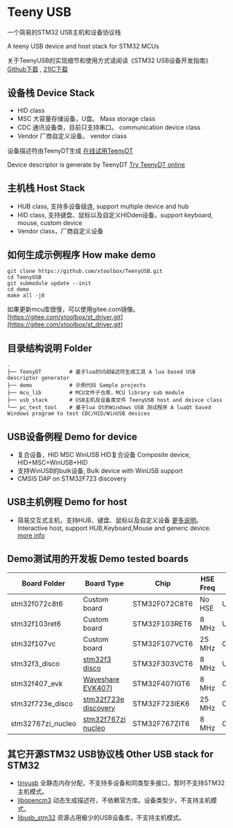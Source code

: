 Teeny USB
==========
一个简易的STM32 USB主机和设备协议栈

A teeny USB device and host stack for STM32 MCUs

关于TeenyUSB的实现细节和使用方式请阅读《STM32 USB设备开发指南》 [Github下载](https://github.com/xtoolbox/TeenyUSB/releases/download/0.1/STM32_USB_desgin_guide.pdf) , [21IC下载](http://dl.21ic.com/download/stm32_usb-285543.html)

## 设备栈 Device Stack
- HID class
- MSC 大容量存储设备，U盘。 Mass storage class
- CDC 通讯设备类，目前只支持串口。 communication device class
- Vendor 厂商自定义设备。 vendor class

设备描述符由TeenyDT生成 [在线试用TeenyDT](http://dt1.tusb.org)

Device descriptor is generate by TeenyDT [Try TeenyDT online](http://dt.tusb.org)

## 主机栈 Host Stack
- HUB class, 支持多设备级连, support multiple device and hub
- HID class, 支持键盘、鼠标以及自定义HIDden设备。support keyboard, mouse, custom device
- Vendor class，厂商自定义设备


## 如何生成示例程序 How make demo
``` batch
git clone https://github.com/xtoolbox/TeenyUSB.git
cd TeenyUSB
git submodule update --init
cd demo
make all -j8
```
如果更新mcu库很慢，可以使用gitee.com镜像。[https://gitee.com/xtoolbox/st_driver.git](https://gitee.com/xtoolbox/st_driver.git)

## 目录结构说明 Folder
```
.
├── TeenyDT         # 基于lua的USB描述符生成工具 A lua based USB descriptor generator 
├── demo            # 示例代码 Sample projects
├── mcu_lib         # MCU文件子仓库，MCU library sub module
├── usb_stack       # USB主机及设备类文件 TeenyUSB host and deivce class
└── pc_test_tool    # 基于lua Qt的Windows USB 测试程序 A luaQt based Windows program to test CDC/HID/WinUSB devices
```

## USB设备例程 Demo for device

- 复合设备，HID MSC WinUSB HID复合设备 Composite device, HID+MSC+WinUSB+HID
- 支持WinUSB的bulk设备, Bulk device with WinUSB support
- CMSIS DAP on STM32F723 discovery

## USB主机例程 Demo for host

- 简易交互式主机，支持HUB、键盘、鼠标以及自定义设备 [更多说明][host_readme]。 Interactive host, support HUB,Keyboard,Mouse and generic device. [more info][host_readme]

[host_readme]: https://github.com/xtoolbox/TeenyUSB/blob/master/demo/host/readme.md

## Demo测试用的开发板 Demo tested boards

| Board Folder     |      Board Type             |      Chip     |HSE Freq | USB Core            |
|------------------|-----------------------------|---------------|---------|---------------------|
| stm32f072c8t6    | Custom board                | STM32F072C8T6 | No HSE  | USB FS              |
| stm32f103ret6    | Custom board                | STM32F103RET6 | 8 MHz   | USB FS              |
| stm32f107vc      | Custom board                | STM32F107VCT6 | 25 MHz  | OTG_FS              |
| stm32f3_disco    | [stm32f3 disco][303]        | STM32F303VCT6 | 8 MHz   | USB FS              |
| stm32f407_evk    | [Waveshare EVK407I][407]    | STM32F407IGT6 | 8 MHz   | OTG_FS/OTG_HS_ULPI  |
| stm32f723e_disco | [stm32f723e discovery][723] | STM32F723IEK6 | 25 MHz  | OTG_FS/OTG_HS_Embed |
| stm32767zi_nucleo| [stm32f767zi nucleo][767]   | STM32F767ZIT6 | 8 MHz   | OTG_FS              |

[767]: https://www.st.com/en/evaluation-tools/nucleo-f767zi.html
[723]: https://www.st.com/en/evaluation-tools/32f723ediscovery.html
[407]: http://www.waveshare.net/wiki/EVK407I
[303]: https://www.st.com/en/evaluation-tools/stm32f3discovery.html

## 其它开源STM32 USB协议栈 Other USB stack for STM32
- [tinyusb](https://github.com/hathach/tinyusb.git)  全静态内存分配，不支持多设备和同类型多接口，暂时不支持STM32主机模式。
- [libopencm3](https://github.com/libopencm3/libopencm3.git) 动态生成描述符，不依赖官方库。设备类型少，不支持主机模式。
- [libusb_stm32](https://github.com/dmitrystu/libusb_stm32.git) 资源占用极少的USB设备库，不支持主机模式。


